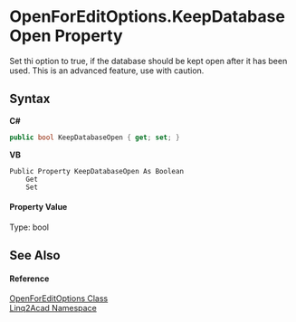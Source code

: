# OpenForEditOptions.KeepDatabaseOpen Property 
 

Set thi option to true, if the database should be kept open after it has been used. This is an advanced feature, use with caution.

## Syntax

**C#**<br />
``` C#
public bool KeepDatabaseOpen { get; set; }
```

**VB**<br />
``` VB
Public Property KeepDatabaseOpen As Boolean
	Get
	Set
```


#### Property Value
Type: bool

## See Also


#### Reference
<a href="T_Linq2Acad_OpenForEditOptions.md">OpenForEditOptions Class</a><br /><a href="N_Linq2Acad.md">Linq2Acad Namespace</a><br />
